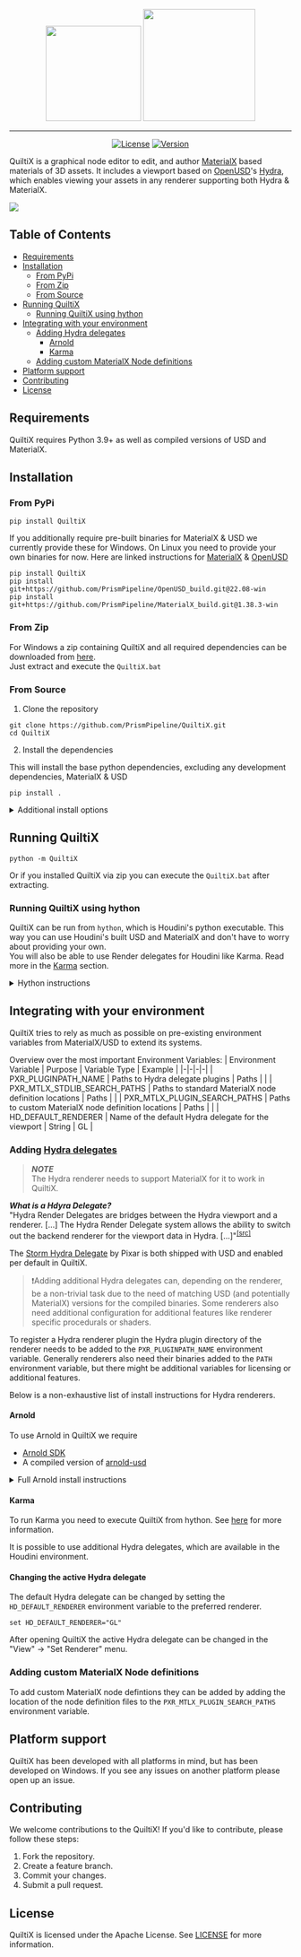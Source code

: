 <p align="center">
  <img src="media/quiltix-logo-full.svg#gh-dark-mode-only" height="170" />
  <img src="media/quiltix-logo-full-light-mode.svg#gh-light-mode-only" height="200" />
</p>

----  

<div align="center">

[![License](https://img.shields.io/badge/License-Apache%202.0-blue.svg)](https://github.com/PrismPipeline/QuiltiX/LICENSE)
[![Version](https://img.shields.io/github/v/release/PrismPipeline/QuiltiX)](https://github.com/PrismPipeline/QuiltiX/releases/latest)
</div>

QuiltiX is a graphical node editor to edit, and author [MaterialX](https://materialx.org/) based materials of 3D assets. It includes a viewport based on [OpenUSD](https://www.openusd.org/release/index.html)'s [Hydra](https://openusd.org/release/glossary.html#hydra), which enables viewing your assets in any renderer supporting both Hydra & MaterialX.

<img align="center" padding=5 src="media/QuiltiX.png"> 

## Table of Contents  <!-- omit from toc -->

- [Requirements](#requirements)
- [Installation](#installation)
  - [From PyPi](#from-pypi)
  - [From Zip](#from-zip)
  - [From Source](#from-source)
- [Running QuiltiX](#running-quiltix)
  - [Running QuiltiX using hython](#running-quiltix-using-hython)
- [Integrating with your environment](#integrating-with-your-environment)
  - [Adding Hydra delegates](#adding-hydra-delegates)
    - [Arnold](#arnold)
    - [Karma](#karma)
  - [Adding custom MaterialX Node definitions](#adding-custom-materialx-node-definitions)
- [Platform support](#platform-support)
- [Contributing](#contributing)
- [License](#license)

## Requirements
QuiltiX requires Python 3.9+ as well as compiled versions of USD and MaterialX.

## Installation
### From PyPi

```shell
pip install QuiltiX
```

If you additionally require pre-built binaries for MaterialX & USD we currently provide these for Windows.
On Linux you need to provide your own binaries for now. Here are linked instructions for [MaterialX](https://github.com/AcademySoftwareFoundation/MaterialX/tree/main#quick-start-for-developers) & [OpenUSD](https://github.com/PixarAnimationStudios/OpenUSD/blob/release/BUILDING.md)
```shell
pip install QuiltiX
pip install git+https://github.com/PrismPipeline/OpenUSD_build.git@22.08-win
pip install git+https://github.com/PrismPipeline/MaterialX_build.git@1.38.3-win
```

### From Zip
For Windows a zip containing QuiltiX and all required dependencies can be downloaded from [here](https://prism-pipeline.com/quiltix/).  
Just extract and execute the `QuiltiX.bat`

### From Source
1) Clone the repository

```
git clone https://github.com/PrismPipeline/QuiltiX.git
cd QuiltiX
```

2) Install the dependencies

This will install the base python dependencies, excluding any development dependencies, MaterialX & USD

```
pip install . 
```

<details>
  <summary>Additional install options</summary>

If you want want to contribute it is recommended to install QuiltiX in [development/editable mode](https://setuptools.pypa.io/en/latest/userguide/development_mode.html).  
It is also recommended to also install QuiltiX's dev dependencies.
```
pip install -e .[dev]
```

For more information see [pyproject.toml](pyproject.toml)
</details>


## Running QuiltiX

```
python -m QuiltiX
```

Or if you installed QuiltiX via zip you can execute the `QuiltiX.bat` after extracting.

### Running QuiltiX using hython

QuiltiX can be run from `hython`, which is Houdini's python executable. This way you can use Houdini's built USD and MaterialX and don't have to worry about providing your own.  
You will also be able to use Render delegates for Houdini like Karma. Read more in the [Karma](#karma) section.

<details>
  <summary>Hython instructions</summary>

You will still need some additional libraries required by QuiltiX, so it is still necessary to install the dependencies mentioned in [Installation](#installation).  
You can then execute QuiltiX while making sure that both QuiltiX and its python dependencies are in the `PYTHONPATH` environmenv variable:
```shell
cd QuiltiX_root
set PYTHONPATH=%PYTHONPATH%;./src;/path/to/python/dependencies
/path/to/hython.exe -c "from QuiltiX import quiltix;quiltix.launch()"
```

Or if you have a virtual environment
```shell
cd QuiltiX_root
/path/to/venv/Scripts/activate
set PYTHONPATH=%PYTHONPATH%;%VIRTUAL_ENV%/Lib/site-packages;./src
/path/to/hython.exe -c "from QuiltiX import quiltix;quiltix.launch()"
```
> Note that currently both the Storm as well as HoudiniGL render delegates do not seem to work in QuiltiX when being launched from hython.
</details>

## Integrating with your environment
QuiltiX tries to rely as much as possible on pre-existing environment variables from MaterialX/USD to extend its systems.

Overview over the most important Environment Variables:
| Environment Variable | Purpose | Variable Type | Example |
|-|-|-|-|
| PXR_PLUGINPATH_NAME | Paths to Hydra delegate plugins | Paths | |
| PXR_MTLX_STDLIB_SEARCH_PATHS | Paths to standard MaterialX node definition locations | Paths | |
| PXR_MTLX_PLUGIN_SEARCH_PATHS | Paths to custom MaterialX node definition locations | Paths | |
| HD_DEFAULT_RENDERER | Name of the default Hydra delegate for the viewport | String | GL |

### Adding [Hydra delegates](https://openusd.org/release/glossary.html#hydra)
> **_NOTE_**  
> The Hydra renderer needs to support MaterialX for it to work in QuiltiX.  


**_What is a Hdyra Delegate?_**  
"Hydra Render Delegates are bridges between the Hydra viewport and a renderer. [...] The Hydra Render Delegate system allows the ability to switch out the backend renderer for the viewport data in Hydra. [...]"<sup>[[src]](https://learn.foundry.com/katana/dev-guide/Plugins/HydraRenderDelegates/Introduction.html#what-is-a-hydra-render-delegate)</sup>

The [Storm Hydra Delegate](https://openusd.org/dev/api/hd_storm_page_front.html) by Pixar is both shipped with USD and enabled per default in QuiltiX. 

> ❗Adding additional Hydra delegates can, depending on the renderer, be a non-trivial task due to the need of matching USD (and potentially MaterialX) versions for the compiled binaries. Some renderers also need additional configuration for additional features like renderer specific procedurals or shaders.

To register a Hydra renderer plugin the Hydra plugin directory of the renderer needs to be added to the `PXR_PLUGINPATH_NAME` environment variable. Generally renderers also need their binaries added to the `PATH` environment variable, but there might be additional variables for licensing or additional features.  

Below is a non-exhaustive list of install instructions for Hydra renderers.

#### Arnold

To use Arnold in QuiltiX we require 
* [Arnold SDK](https://arnoldrenderer.com/download/#arnold-sdk)
* A compiled version of [arnold-usd](https://github.com/Autodesk/arnold-usd)


<details>
  <summary>Full Arnold install instructions</summary>

The SDK (v7.2.1.0) can be downloaded from [here](https://arnoldrenderer.com/download/product-download/?id=5408). Extract it to a favoured directory.  
To install a compiled version of arnold-usd one can download it from [here](#TODO)(v7.2.1.0) or install from [source](https://github.com/Autodesk/arnold-usd)

Afterward couple of environment variables need to be set
```shell
set PATH=%PATH%;SDK_EXTRACT_DIR/bin
set PXR_PLUGINPATH_NAME=%PXR_PLUGINPATH_NAME%;ARNOLD_USD_DIR/plugin
``` 

</details>

#### Karma
To run Karma you need to execute QuiltiX from hython. See [here](#running-quiltix-using-hython) for more information.

It is possible to use additional Hydra delegates, which are available in the Houdini environment.

#### Changing the active Hydra delegate <!-- omit from toc -->
The default Hydra delegate can be changed by setting the `HD_DEFAULT_RENDERER` environment variable to the preferred renderer.

```shell
set HD_DEFAULT_RENDERER="GL"
```

After opening QuiltiX the active Hydra delegate can be changed in the "View" -> "Set Renderer" menu.



### Adding custom MaterialX Node definitions

To add custom MaterialX node defintions they can be added by adding the location of the node definition files to the `PXR_MTLX_PLUGIN_SEARCH_PATHS` environment variable.

## Platform support
QuiltiX has been developed with all platforms in mind, but has been developed on Windows. If you see any issues on another platform please open up an issue.

## Contributing

We welcome contributions to the QuiltiX! If you'd like to contribute, please follow these steps:

1. Fork the repository.
2. Create a feature branch.
3. Commit your changes.
4. Submit a pull request.

## License

QuiltiX is licensed under the Apache License. See [LICENSE](LICENSE) for more information.
